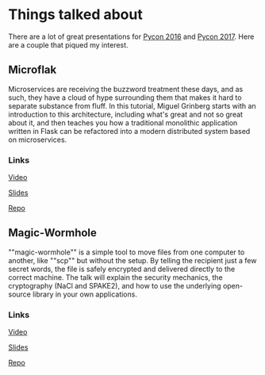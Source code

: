 # Things talked about
There are a lot of great presentations for [Pycon 2016](https://www.youtube.com/channel/UCwTD5zJbsQGJN75MwbykYNw) and [Pycon 2017](https://www.youtube.com/channel/UCrJhliKNQ8g0qoE_zvL8eVg). Here are a couple that piqued my interest.
## Microflak
Microservices are receiving the buzzword treatment these days, and as such, they have a cloud of hype surrounding them that makes it hard to separate substance from fluff. In this tutorial, Miguel Grinberg starts with an introduction to this architecture, including what's great and not so great about it, and then teaches you how a traditional monolithic application written in Flask can be refactored into a modern distributed system based on microservices.
### Links
[Video](https://www.youtube.com/watch?v=nrzLdMWTRMM)

[Slides](https://speakerdeck.com/miguelgrinberg/microservices-with-python-and-flask)

[Repo](https://github.com/miguelgrinberg/microflack_admin)
## Magic-Wormhole
""magic-wormhole"" is a simple tool to move files from one computer to another, like ""scp"" but without the setup. By telling the recipient just a few secret words, the file is safely encrypted and delivered directly to the correct machine. The talk will explain the security mechanics, the cryptography (NaCl and SPAKE2), and how to use the underlying open-source library in your own applications.
### Links
[Video](https://www.youtube.com/watch?v=oFrTqQw0_3c)

[Slides](https://speakerdeck.com/pycon2016/brian-warner-magic-wormhole-simple-secure-file-transfer)

[Repo](https://github.com/warner/magic-wormhole)

